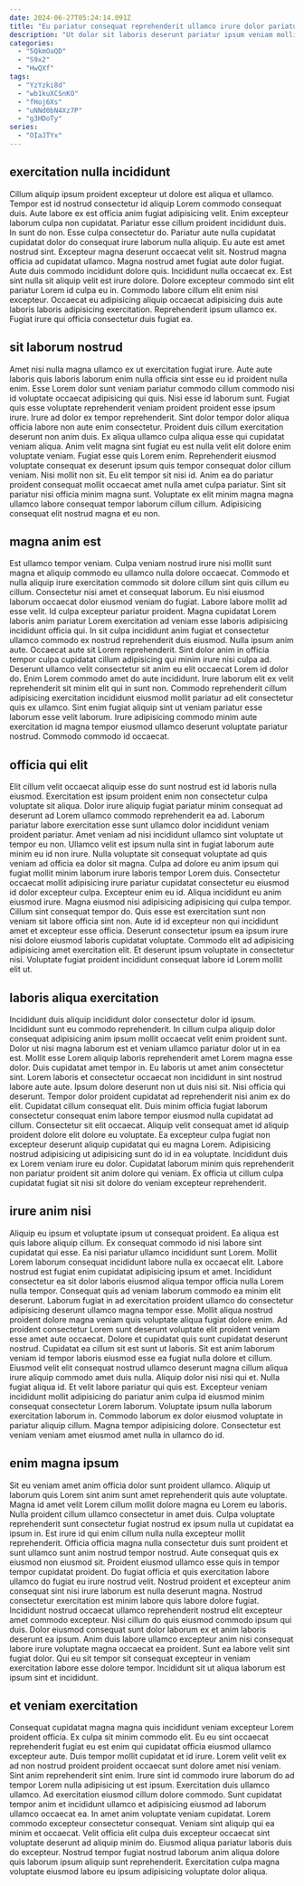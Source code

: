 ```yaml
---
date: 2024-06-27T05:24:14.091Z
title: "Eu pariatur consequat reprehenderit ullamco irure dolor pariatur proident nostrud cillum dolor ullamco."
description: "Ut dolor sit laboris deserunt pariatur ipsum veniam mollit eu esse deserunt quis ullamco pariatur. Commodo veniam elit enim nostrud proident."
categories:
  - "5QkmOaQD"
  - "S9x2"
  - "HwQXf"
tags:
  - "YzYzki8d"
  - "wb1kuXCSnKO"
  - "fHoj6Xs"
  - "uNNd0bN4Xz7P"
  - "g3HDoTy"
series:
  - "OIaJTYx"
---
```



## exercitation nulla incididunt

Cillum aliquip ipsum proident excepteur ut dolore est aliqua et ullamco. Tempor est id nostrud consectetur id aliquip Lorem commodo consequat duis. Aute labore ex est officia anim fugiat adipisicing velit. Enim excepteur laborum culpa non cupidatat.
Pariatur esse cillum proident incididunt duis. In sunt do non. Esse culpa consectetur do. Pariatur aute nulla cupidatat cupidatat dolor do consequat irure laborum nulla aliquip. Eu aute est amet nostrud sint. Excepteur magna deserunt occaecat velit sit. Nostrud magna officia ad cupidatat ullamco. Magna nostrud amet fugiat aute dolor fugiat.
Aute duis commodo incididunt dolore quis. Incididunt nulla occaecat ex. Est sint nulla sit aliquip velit est irure dolore. Dolore excepteur commodo sint elit pariatur Lorem id culpa eu in. Commodo labore cillum elit enim nisi excepteur. Occaecat eu adipisicing aliquip occaecat adipisicing duis aute laboris laboris adipisicing exercitation. Reprehenderit ipsum ullamco ex. Fugiat irure qui officia consectetur duis fugiat ea.

## sit laborum nostrud

Amet nisi nulla magna ullamco ex ut exercitation fugiat irure. Aute aute laboris quis laboris laborum enim nulla officia sint esse eu id proident nulla enim. Esse Lorem dolor sunt veniam pariatur commodo cillum commodo nisi id voluptate occaecat adipisicing qui quis. Nisi esse id laborum sunt. Fugiat quis esse voluptate reprehenderit veniam proident proident esse ipsum irure. Irure ad dolor ex tempor reprehenderit.
Sint dolor tempor dolor aliqua officia labore non aute enim consectetur. Proident duis cillum exercitation deserunt non anim duis. Ex aliqua ullamco culpa aliqua esse qui cupidatat veniam aliqua. Anim velit magna sint fugiat eu est nulla velit elit dolore enim voluptate veniam. Fugiat esse quis Lorem enim. Reprehenderit eiusmod voluptate consequat ex deserunt ipsum quis tempor consequat dolor cillum veniam. Nisi mollit non sit. Eu elit tempor sit nisi id.
Anim ea do pariatur proident consequat mollit occaecat amet nulla amet culpa pariatur. Sint sit pariatur nisi officia minim magna sunt. Voluptate ex elit minim magna magna ullamco labore consequat tempor laborum cillum cillum. Adipisicing consequat elit nostrud magna et eu non.

## magna anim est

Est ullamco tempor veniam. Culpa veniam nostrud irure nisi mollit sunt magna et aliquip commodo eu ullamco nulla dolore occaecat. Commodo et nulla aliquip irure exercitation commodo sit dolore cillum sint quis cillum eu cillum. Consectetur nisi amet et consequat laborum. Eu nisi eiusmod laborum occaecat dolor eiusmod veniam do fugiat.
Labore labore mollit ad esse velit. Id culpa excepteur pariatur proident. Magna cupidatat Lorem laboris anim pariatur Lorem exercitation ad veniam esse laboris adipisicing incididunt officia qui. In sit culpa incididunt anim fugiat et consectetur ullamco commodo ex nostrud reprehenderit duis eiusmod. Nulla ipsum anim aute. Occaecat aute sit Lorem reprehenderit. Sint dolor anim in officia tempor culpa cupidatat cillum adipisicing qui minim irure nisi culpa ad.
Deserunt ullamco velit consectetur sit anim eu elit occaecat Lorem id dolor do. Enim Lorem commodo amet do aute incididunt. Irure laborum elit ex velit reprehenderit sit minim elit qui in sunt non. Commodo reprehenderit cillum adipisicing exercitation incididunt eiusmod mollit pariatur ad elit consectetur quis ex ullamco. Sint enim fugiat aliquip sint ut veniam pariatur esse laborum esse velit laborum. Irure adipisicing commodo minim aute exercitation id magna tempor eiusmod ullamco deserunt voluptate pariatur nostrud. Commodo commodo id occaecat.

## officia qui elit

Elit cillum velit occaecat aliquip esse do sunt nostrud est id laboris nulla eiusmod. Exercitation est ipsum proident enim non consectetur culpa voluptate sit aliqua. Dolor irure aliquip fugiat pariatur minim consequat ad deserunt ad Lorem ullamco commodo reprehenderit ea ad. Laborum pariatur labore exercitation esse sunt ullamco dolor incididunt veniam proident pariatur. Amet veniam ad nisi incididunt ullamco sint voluptate ut tempor eu non.
Ullamco velit est ipsum nulla sint in fugiat laborum aute minim eu id non irure. Nulla voluptate sit consequat voluptate ad quis veniam ad officia ea dolor sit magna. Culpa ad dolore eu anim ipsum qui fugiat mollit minim laborum irure laboris tempor Lorem duis. Consectetur occaecat mollit adipisicing irure pariatur cupidatat consectetur eu eiusmod id dolor excepteur culpa. Excepteur enim eu id. Aliqua incididunt eu anim eiusmod irure. Magna eiusmod nisi adipisicing adipisicing qui culpa tempor.
Cillum sint consequat tempor do. Quis esse est exercitation sunt non veniam sit labore officia sint non. Aute id id excepteur non qui incididunt amet et excepteur esse officia. Deserunt consectetur ipsum ea ipsum irure nisi dolore eiusmod laboris cupidatat voluptate. Commodo elit ad adipisicing adipisicing amet exercitation elit. Et deserunt ipsum voluptate in consectetur nisi. Voluptate fugiat proident incididunt consequat labore id Lorem mollit elit ut.

## laboris aliqua exercitation

Incididunt duis aliquip incididunt dolor consectetur dolor id ipsum. Incididunt sunt eu commodo reprehenderit. In cillum culpa aliquip dolor consequat adipisicing anim ipsum mollit occaecat velit enim proident sunt. Dolor ut nisi magna laborum est et veniam ullamco pariatur dolor ut in ea est.
Mollit esse Lorem aliquip laboris reprehenderit amet Lorem magna esse dolor. Duis cupidatat amet tempor in. Eu laboris ut amet anim consectetur sint. Lorem laboris et consectetur occaecat non incididunt in sint nostrud labore aute aute. Ipsum dolore deserunt non ut duis nisi sit. Nisi officia qui deserunt. Tempor dolor proident cupidatat ad reprehenderit nisi anim ex do elit. Cupidatat cillum consequat elit.
Duis minim officia fugiat laborum consectetur consequat enim labore tempor eiusmod nulla cupidatat ad cillum. Consectetur sit elit occaecat. Aliquip velit consequat amet id aliquip proident dolore elit dolore eu voluptate. Ea excepteur culpa fugiat non excepteur deserunt aliquip cupidatat qui eu magna Lorem. Adipisicing nostrud adipisicing ut adipisicing sunt do id in ea voluptate. Incididunt duis ex Lorem veniam irure eu dolor. Cupidatat laborum minim quis reprehenderit non pariatur proident sit anim dolore qui veniam. Ex officia ut cillum culpa cupidatat fugiat sit nisi sit dolore do veniam excepteur reprehenderit.

## irure anim nisi

Aliquip eu ipsum et voluptate ipsum ut consequat proident. Ea aliqua est quis labore aliquip cillum. Ex consequat commodo id nisi labore sint cupidatat qui esse. Ea nisi pariatur ullamco incididunt sunt Lorem. Mollit Lorem laborum consequat incididunt labore nulla ex occaecat elit. Labore nostrud est fugiat enim cupidatat adipisicing ipsum et amet. Incididunt consectetur ea sit dolor laboris eiusmod aliqua tempor officia nulla Lorem nulla tempor.
Consequat quis ad veniam laborum commodo ea minim elit deserunt. Laborum fugiat in ad exercitation proident ullamco do consectetur adipisicing deserunt ullamco magna tempor esse. Mollit aliqua nostrud proident dolore magna veniam quis voluptate aliqua fugiat dolore enim. Ad proident consectetur Lorem sunt deserunt voluptate elit proident veniam esse amet aute occaecat. Dolore et cupidatat quis sunt cupidatat deserunt nostrud. Cupidatat ea cillum sit est sunt ut laboris. Sit est anim laborum veniam id tempor laboris eiusmod esse ea fugiat nulla dolore et cillum. Eiusmod velit elit consequat nostrud ullamco deserunt magna cillum aliqua irure aliquip commodo amet duis nulla.
Aliquip dolor nisi nisi qui et. Nulla fugiat aliqua id. Et velit labore pariatur qui quis est. Excepteur veniam incididunt mollit adipisicing do pariatur anim culpa id eiusmod minim consequat consectetur Lorem laborum. Voluptate ipsum nulla laborum exercitation laborum in. Commodo laborum ex dolor eiusmod voluptate in pariatur aliquip cillum. Magna tempor adipisicing dolore. Consectetur est veniam veniam amet eiusmod amet nulla in ullamco do id.

## enim magna ipsum

Sit eu veniam amet anim officia dolor sunt proident ullamco. Aliquip ut laborum quis Lorem sint anim sunt amet reprehenderit quis aute voluptate. Magna id amet velit Lorem cillum mollit dolore magna eu Lorem eu laboris. Nulla proident cillum ullamco consectetur in amet duis. Culpa voluptate reprehenderit sunt consectetur fugiat nostrud ex ipsum nulla ut cupidatat ea ipsum in.
Est irure id qui enim cillum nulla nulla excepteur mollit reprehenderit. Officia officia magna nulla consectetur duis sunt proident et sunt ullamco sunt anim nostrud tempor nostrud. Aute consequat quis ex eiusmod non eiusmod sit. Proident eiusmod ullamco esse quis in tempor tempor cupidatat proident. Do fugiat officia et quis exercitation labore ullamco do fugiat eu irure nostrud velit. Nostrud proident et excepteur anim consequat sint nisi irure laborum est nulla deserunt magna.
Nostrud consectetur exercitation est minim labore quis labore dolore fugiat. Incididunt nostrud occaecat ullamco reprehenderit nostrud elit excepteur amet commodo excepteur. Nisi cillum do quis eiusmod commodo ipsum qui duis. Dolor eiusmod consequat sunt dolor laborum ex et anim laboris deserunt ea ipsum. Anim duis labore ullamco excepteur anim nisi consequat labore irure voluptate magna occaecat ea proident. Sunt ea labore velit sint fugiat dolor. Qui eu sit tempor sit consequat excepteur in veniam exercitation labore esse dolore tempor. Incididunt sit ut aliqua laborum est ipsum sint et incididunt.

## et veniam exercitation

Consequat cupidatat magna magna quis incididunt veniam excepteur Lorem proident officia. Ex culpa sit minim commodo elit. Eu eu sint occaecat reprehenderit fugiat eu est enim qui cupidatat officia eiusmod ullamco excepteur aute. Duis tempor mollit cupidatat et id irure.
Lorem velit velit ex ad non nostrud proident proident occaecat sunt dolore amet nisi veniam. Sint anim reprehenderit sint enim. Irure sint id commodo irure laborum do ad tempor Lorem nulla adipisicing ut est ipsum. Exercitation duis ullamco ullamco. Ad exercitation eiusmod cillum dolore commodo. Sunt cupidatat tempor anim et incididunt ullamco et adipisicing eiusmod ad laborum ullamco occaecat ea. In amet anim voluptate veniam cupidatat.
Lorem commodo excepteur consectetur consequat. Veniam sint aliquip qui ea minim et occaecat. Velit officia elit culpa duis excepteur occaecat sint voluptate deserunt ad aliquip minim do. Eiusmod aliqua pariatur laboris duis do excepteur. Nostrud tempor fugiat nostrud laborum anim aliqua dolore quis laborum ipsum aliquip sunt reprehenderit. Exercitation culpa magna voluptate eiusmod labore eu ipsum adipisicing voluptate dolor aliqua.

